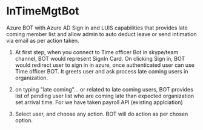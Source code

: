 # InTimeMgtBot
Azure BOT with Azure AD Sign in and LUIS capabilities that provides late coming member list and allow admin to auto deduct leave or send intimation via email as per action taken.


1.	At first step, when you connect to Time officer Bot in skype/team channel, 
BOT would represent SignIn Card. On clicking Sign in, BOT would redirect user to sign in in azure, 
once authenticated user can use Time officer BOT. It greets user and ask process late coming users in organization.

2. on typing "late coming"... or related to late coming users, BOT provides list of pending user list who are coming late than expected organization set arrival time. For we have taken payroll API (existing applciation)

3. Select user, and choose any action. BOT will do action as per chosen option.


 
 
  
  
  
  
  
  
  
  
  
  
  
  
 
 
 

 
